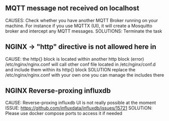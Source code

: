 ## MQTT message not received on localhost
  CAUSES: 
    Check whether you have another MQTT Broker running on your machine.
    For instance if you use MQTTX (UI), it will create a Mosquitto broker
    and intercept any MQTT messages. 
  SOLUTIONS: 
    Terminate the task

## NGINX -> "http" directive is not allowed here in
  CAUSE:
    the http{} block is located within another http block (error)
    /etc/nginx/nginx.conf will call other conf file located in /etc/nginx/conf.d and
    include them within its http{} block
  SOLUTION
    replace the /etc/nginx/nginx.conf with your own one
    you can manage the includes there

## NGINX Reverse-proxing influxdb
  CAUSE:
    Reverse-proxing influxdb UI is not really possible at the moment
    ISSUE: https://github.com/influxdata/influxdb/issues/15721
  SOLUTiON:
    Please use docker compose ports to access it if needed
